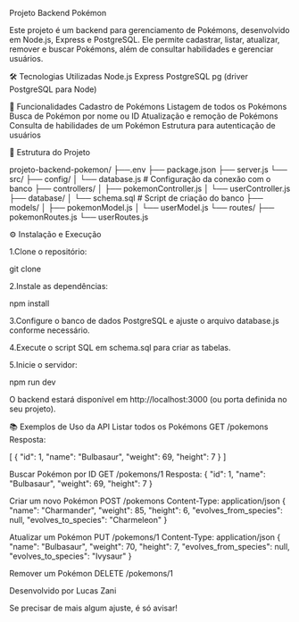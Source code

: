 Projeto Backend Pokémon

Este projeto é um backend para gerenciamento de Pokémons, desenvolvido em Node.js, Express e PostgreSQL. Ele permite cadastrar, listar, atualizar, remover e buscar Pokémons, além de consultar habilidades e gerenciar usuários.

🛠 Tecnologias Utilizadas
Node.js
Express
PostgreSQL
pg (driver PostgreSQL para Node)

🚀 Funcionalidades
Cadastro de Pokémons
Listagem de todos os Pokémons
Busca de Pokémon por nome ou ID
Atualização e remoção de Pokémons
Consulta de habilidades de um Pokémon
Estrutura para autenticação de usuários

📁 Estrutura do Projeto

projeto-backend-pokemon/
├──.env
├── package.json
├── server.js
└── src/
    ├── config/
    │   └── database.js         # Configuração da conexão com o banco
    ├── controllers/
    │   ├── pokemonController.js
    │   └── userController.js
    ├── database/
    │   └── schema.sql          # Script de criação do banco
    ├── models/
    │   ├── pokemonModel.js
    │   └── userModel.js
    └── routes/
        ├── pokemonRoutes.js
        └── userRoutes.js

⚙️ Instalação e Execução

1.Clone o repositório:

git clone <url-do-repositorio>

2.Instale as dependências:

npm install

3.Configure o banco de dados PostgreSQL e ajuste o arquivo database.js conforme necessário.

4.Execute o script SQL em schema.sql para criar as tabelas.

5.Inicie o servidor:

npm run dev

O backend estará disponível em http://localhost:3000 (ou porta definida no seu projeto).

📚 Exemplos de Uso da API
Listar todos os Pokémons
GET /pokemons
Resposta:

[
  {
    "id": 1,
    "name": "Bulbasaur",
    "weight": 69,
    "height": 7
  }
]

Buscar Pokémon por ID
GET /pokemons/1
Resposta:
{
  "id": 1,
  "name": "Bulbasaur",
  "weight": 69,
  "height": 7
}

Criar um novo Pokémon
POST /pokemons
Content-Type: application/json
{
  "name": "Charmander",
  "weight": 85,
  "height": 6,
  "evolves_from_species": null,
  "evolves_to_species": "Charmeleon"
}

Atualizar um Pokémon
PUT /pokemons/1
Content-Type: application/json
{
  "name": "Bulbasaur",
  "weight": 70,
  "height": 7,
  "evolves_from_species": null,
  "evolves_to_species": "Ivysaur"
}

Remover um Pokémon
DELETE /pokemons/1

Desenvolvido por Lucas Zani

Se precisar de mais algum ajuste, é só avisar!